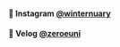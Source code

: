 #### &#127827; Instagram [@winternuary](https://www.instagram.com/winternuary/)
#### &#127826; Velog [@zeroeuni](https://velog.io/@zeroeuni)
